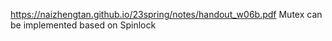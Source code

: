 https://naizhengtan.github.io/23spring/notes/handout_w06b.pdf
Mutex can be implemented based on Spinlock

